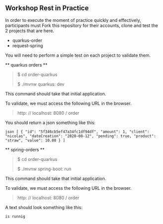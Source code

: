 ## Workshop Rest in Practice

In order to execute the moment of practice quickly and effectively, participants must Fork this repository for their accounts, clone and test the 2 projects that are here.

- quarkus-order
- request-spring

You will need to perform a simple test on each project to validate them.

** quarkus orders **

> $ cd order-quarkus
>
> $ ./mvnw quarkus: dev

This command should take that initial application.

To validate, we must access the following URL in the browser.

> http: // localhost: 8080 / order

You should return a json something like this:

`` json
[
 {
  "id": "5f346cb5ef47a34fc1df94df",
  "amount": 1,
  "client": "nicolas",
  "dateCreation": "2020-08-12",
  "pending": true,
  "product": "straw",
  "value": 10.00
 }
]
``

** spring-orders **

> $ cd order-quarkus
>
> $ ./mvnw spring-boot: run

This command should take that initial application.

To validate, we must access the following URL in the browser.

> http: // localhost: 8080 / order

A text should look something like this:

``
is runnig
``
